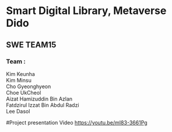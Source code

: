 # Smart Digital Library, Metaverse Dido
## SWE TEAM15
### Team : 
Kim Keunha<br/>
Kim Minsu<br/>
Cho Gyeonghyeon<br/>
Choe UkCheol<br/>
Aizat Hamizuddin Bin Azlan<br/>
Fatdzirul Izzat Bin Abdul Radzi<br/>
Lee Dasol<br/>

#Project presentation Video
https://youtu.be/mI83-3661Pg

